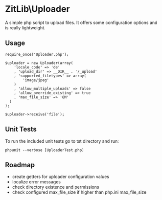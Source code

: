 ZitLib\Uploader
=================

A simple php script to upload files. It offers some configuration options and is really lightweight.

## Usage

	require_once('Uploader.php');

	$uploader = new Uploader(array(
        'locale_code' => 'de'
        , 'upload_dir' => __DIR__ . '/_upload'
        , 'supported_filetypes' => array(
            'image/jpeg'
        )
        , 'allow_multiple_uploads' => false
        , 'allow_override_existing' => true
        , 'max_file_size' => '8M'
      )
	);

	$uploader->receive('file');


## Unit Tests

To run the included unit tests go to tst directory and run:

	phpunit --verbose [UploaderTest.php]


## Roadmap

* create getters for uploader configuration values
* localize error messages
* check directory existence and permissions
* check configured max_file_size if higher than php.ini max_file_size


